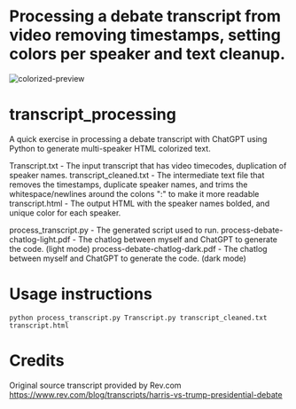 # Processing a debate transcript from video removing timestamps, setting colors per speaker and text cleanup.

![colorized-preview](https://github.com/user-attachments/assets/0c54bbc4-ea23-40de-a891-35764a384353)

# transcript_processing
A quick exercise in processing a debate transcript with ChatGPT using Python to generate multi-speaker HTML colorized text. 

Transcript.txt - The input transcript that has video timecodes, duplication of speaker names. 
transcript_cleaned.txt - The intermediate text file that removes the timestamps, duplicate speaker names, and trims the whitespace/newlines around the colons ":" to make it more readable
transcript.html - The output HTML with the speaker names bolded, and unique color for each speaker. 

process_transcript.py - The generated script used to run.
process-debate-chatlog-light.pdf - The chatlog between myself and ChatGPT to generate the code. (light mode)
process-debate-chatlog-dark.pdf - The chatlog between myself and ChatGPT to generate the code. (dark mode)

# Usage instructions

`python process_transcript.py Transcript.py transcript_cleaned.txt transcript.html`

# Credits

Original source transcript provided by Rev.com
https://www.rev.com/blog/transcripts/harris-vs-trump-presidential-debate

